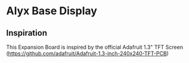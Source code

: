 # Alyx Base Display

## Inspiration
This Expansion Board is inspired by the official Adafruit 1.3" TFT Screen (https://github.com/adafruit/Adafruit-1.3-inch-240x240-TFT-PCB)
